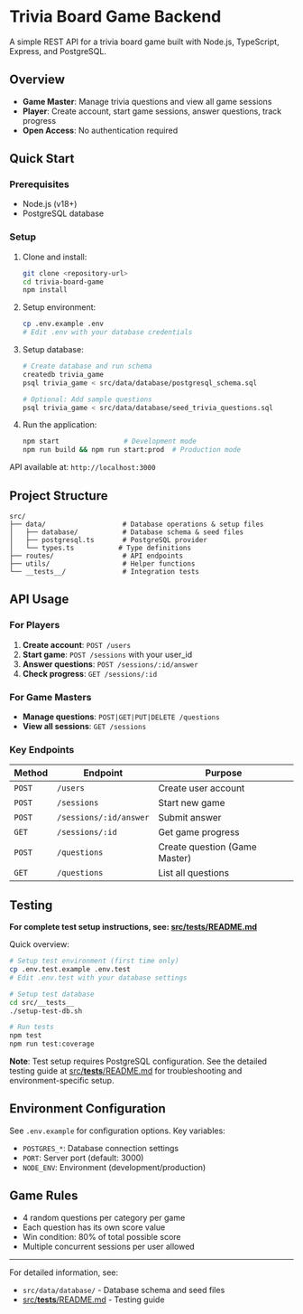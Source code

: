 # Trivia Board Game Backend

A simple REST API for a trivia board game built with Node.js, TypeScript, Express, and PostgreSQL.

## Overview
- **Game Master**: Manage trivia questions and view all game sessions
- **Player**: Create account, start game sessions, answer questions, track progress
- **Open Access**: No authentication required

## Quick Start

### Prerequisites
- Node.js (v18+)
- PostgreSQL database

### Setup
1. Clone and install:
   ```bash
   git clone <repository-url>
   cd trivia-board-game
   npm install
   ```

2. Setup environment:
   ```bash
   cp .env.example .env
   # Edit .env with your database credentials
   ```

3. Setup database:
   ```bash
   # Create database and run schema
   createdb trivia_game
   psql trivia_game < src/data/database/postgresql_schema.sql
   
   # Optional: Add sample questions
   psql trivia_game < src/data/database/seed_trivia_questions.sql
   ```

4. Run the application:
   ```bash
   npm start                # Development mode
   npm run build && npm run start:prod  # Production mode
   ```

API available at: `http://localhost:3000`

## Project Structure

```
src/
├── data/                   # Database operations & setup files
│   ├── database/           # Database schema & seed files
│   ├── postgresql.ts       # PostgreSQL provider
│   └── types.ts           # Type definitions
├── routes/                 # API endpoints
├── utils/                  # Helper functions
└── __tests__/              # Integration tests
```

## API Usage

### For Players
1. **Create account**: `POST /users` 
2. **Start game**: `POST /sessions` with your user_id
3. **Answer questions**: `POST /sessions/:id/answer`
4. **Check progress**: `GET /sessions/:id`

### For Game Masters
- **Manage questions**: `POST|GET|PUT|DELETE /questions`
- **View all sessions**: `GET /sessions`

### Key Endpoints

| Method | Endpoint | Purpose |
|--------|----------|---------|
| `POST` | `/users` | Create user account |
| `POST` | `/sessions` | Start new game |
| `POST` | `/sessions/:id/answer` | Submit answer |
| `GET` | `/sessions/:id` | Get game progress |
| `POST` | `/questions` | Create question (Game Master) |
| `GET` | `/questions` | List all questions |

## Testing

**For complete test setup instructions, see: [src/__tests__/README.md](src/__tests__/README.md)**

Quick overview:
```bash
# Setup test environment (first time only)
cp .env.test.example .env.test
# Edit .env.test with your database settings

# Setup test database
cd src/__tests__
./setup-test-db.sh

# Run tests
npm test
npm run test:coverage
```

**Note**: Test setup requires PostgreSQL configuration. See the detailed testing guide at [src/__tests__/README.md](src/__tests__/README.md) for troubleshooting and environment-specific setup.

## Environment Configuration

See `.env.example` for configuration options. Key variables:
- `POSTGRES_*`: Database connection settings
- `PORT`: Server port (default: 3000)
- `NODE_ENV`: Environment (development/production)

## Game Rules

- 4 random questions per category per game
- Each question has its own score value
- Win condition: 80% of total possible score
- Multiple concurrent sessions per user allowed

---

For detailed information, see:
- `src/data/database/` - Database schema and seed files
- [src/__tests__/README.md](src/__tests__/README.md) - Testing guide 